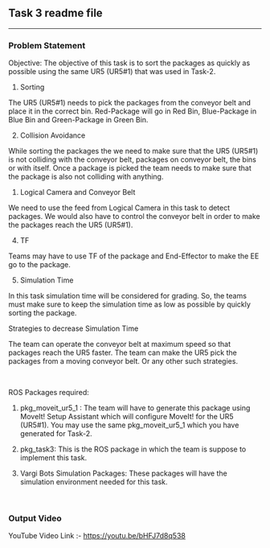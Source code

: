 ## Task 3 readme file

---
### Problem Statement
Objective: The objective of this task is to sort the packages as quickly as possible using the same UR5 (UR5#1) that was used in Task-2.



1. Sorting

The UR5 (UR5#1) needs to pick the packages from the conveyor belt and place it in the correct bin. Red-Package will go in Red Bin, Blue-Package in Blue Bin and Green-Package in Green Bin.

2. Collision Avoidance

While sorting the packages the we need to make sure that the UR5 (UR5#1) is not colliding with the conveyor belt, packages on conveyor belt, the bins or with itself. Once a package is picked the team needs to make sure that the package is also not colliding with anything.


1. Logical Camera and Conveyor Belt

We need to use the feed from Logical Camera in this task to detect packages.
We would also have to control the conveyor belt in order to make the packages reach the UR5 (UR5#1).

4. TF
   
Teams may have to use TF of the package and End-Effector to make the EE go to the package.

5. Simulation Time

In this task simulation time will be considered for grading. So, the teams must make sure to keep the simulation time as low as possible by quickly sorting the package.

Strategies to decrease Simulation Time

The team can operate the conveyor belt at maximum speed so that packages reach the UR5 faster.
The team can make the UR5 pick the packages from a moving conveyor belt.
Or any other such strategies.

<br>

ROS Packages required:

1. pkg_moveit_ur5_1 : The team will have to generate this package using MoveIt! Setup Assistant which will configure MoveIt! for the UR5 (UR5#1). You may use the same pkg_moveit_ur5_1 which you have generated for Task-2.

2. pkg_task3: This is the ROS package in which the team is suppose to implement this task.

3. Vargi Bots Simulation Packages: These packages will have the simulation environment needed for this task.
<br>


### Output Video

YouTube Video Link :- https://youtu.be/bHFJ7d8q538
